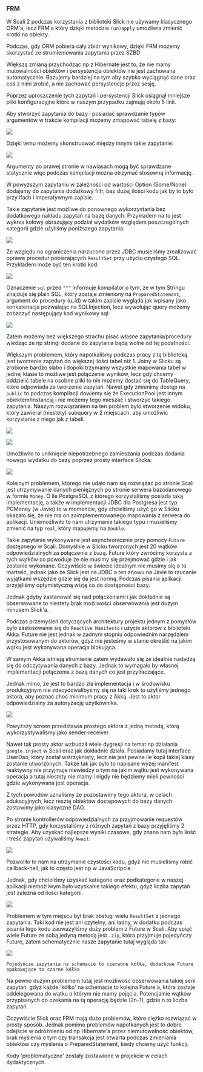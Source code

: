 ### FRM

W Scali 2 podczas korzystania z biblioteki Slick nie używamy klasycznego ORM'a, lecz FRM'a który dzięki metodzie `(un)apply` umozliwia zmienić krotki na obiekty.

Podczas, gdy ORM pobiera cały zbiór wynikowy, dzięki FRM możemy skorzystać ze strumieniowania zapytania przez SZBD

Większą zmianą przychodząc np z Hibernate jest to, że nie mamy mutowalności obiektów i persystencja obiektów nie jest zachowana automatycznie. Bazujemy bardziej na tym aby szybko wyciągnąć dane oraz coś z nimi zrobić, a nie zachować persystencje przez sesję.

Poprzez uproszczenie tych zapytań i persystencji Slick osiągnął mniejsze pliki konfiguracyjne które w naszym przypadku zajmują około 5 linii.

Aby stworzyć zapytania do bazy i posiadać sprawdzanie typów argumentów w trakcie kompilacji możemy zmapować tabelę z bazy:

![](./imgs/1.png)

Dzięki temu możemy skonstruować między innymi takie zapytanie:

![](./imgs/2.png)

Argumenty po prawej stronie w nawiasach mogą być sprawdzane statycznie więc podczas kompilacji można otrzymać stosowną informację.

W powyższym zapytaniu w zależności od wartości Option (Some/None) dodajemy do zapytania dodatkowy filtr, bez dużej ilości kodu jak by to było przy ifach i imperatywnym zapisie.

Takie zapytanie jest możliwe do ponownego wykorzystania bez dodatkowego nakładu zapytań na bazę danych. Przykładem na to jest wykres kołowy obrazujący podział wydatków względem poszczególnych kategorii gdzie użyliśmy poniższego zapytania:

![](./imgs/3.png)

Ze względu na ograniczenia narzucone przez JDBC musieliśmy zrealizować oprawę procedur pobierających `ResultSet` przy użyciu czystego SQL.
Przykładem może być ten krótki kod:

![](./imgs/4.png)

Oznaczenie `sql` przed `"""` informuje kompilator o tym, że w tym Stringu znajduje się plain SQL, który zostaje zmieniony na `PreparedStatement`, argument do procedury (u_id) w takim zapisie wygląda jak wpisany jako konkatenacja pozwalając na SQLInjection, lecz wywołując query możemy zobaczyć następujący kod wynikowy sql:

![](./imgs/5.png)

Zatem możemy bez większego strachu pisać własne zapytania/procedury wiedząc że np stringi dodane do zapytania będą wolne od tej podatności.

Większym problemem, który napotkaliśmy podczas pracy z tą biblioteką jest tworzenie zapytań do większej ilości tabel niż 1.
Joiny w Slicku są zrobione bardzo słabo i dopóki trzymamy wszystkie mapowania tabel w jednej klasie to możliwe jest połączenie wyników, lecz gdy chcemy oddzielić tabele na osobne pliki to nie możemy dostać się do TableQuery, które odpowiada za tworzenie zapytań.
Nawet gdy zmienimy dostęp na `public` to podczas kompilacji dowiemy się że ExecutionPool jest innym obiektem/instancją i nie możemy tego mieszać i stworzyć takiego zapytania.
Naszym rozwiązaniem na ten problem było stworzenie widoku, który zawierał (niestety) subquery w 2 miejscach, aby umożliwić korzystanie z niego jak z tabeli.

![](./imgs/6.png)

![](./imgs/7.png)

Umożliwiło to uniknięcie niepotrzebnego zamieszania podczas dodania nowego wydatku do bazy poprzez prosty interface Slicka:

![](./imgs/8.png)

Kolejnym problemem, którego nie udało nam się rozwiązać po stronie Scali jest utrzymywanie danych pieniężnych po stronie serwera bazodanowego w formie `Money`. O ile PostgreSQL z którego korzystaliśmy posiada taką implementację, a także w implementacji JDBC dla Postgresa jest typ PGMoney (w Javie) to w momencie, gdy chcieliśmy użyć go w Slicku okazało się, że nie ma on zaimplementowanego mapowania z serwera do aplikacji.
Uniemożliwiło to nam utrzymanie takiego typu i musieliśmy zmienić na typ `real`, który mapujemy na `Double`.

Takie zapytanie wykonywane jest asynchronicznie przy pomocy `Future` dostępnego w Scali.  Domyślnie w Slicku tworzonych jest 20 wątków odpowiedzialnych za połączenie z bazą.  Future który zwrócimy korzysta z tych wątków co powoduje że nie musimy się przejmować gdzie i jak zostanie wykonane.
Oczywiście w świecie idealnym nie musimy się o to martwić, jednak jako że Slick jest na JDBC a ten znowu na Javie to rzucanie wyjątkami wszędzie gdzie się da jest normą. Podczas pisania aplikacji przyjęliśmy optymistyczną wizję co do dostępności bazy.

Jednak gdyby zastanowić się nad połączeniami i jak dokładnie są obserwowane to niestety brak możliwości obserwowania jest dużym minusem Slick'a.

Podczas przemyśleń dotyczących architektury projektu jednym z pomysłów było zastosowanie się do `Reactive Manifesto` i użycie aktorów z biblioteki Akka.
Future nie jest jednak w żadnym stopniu odpowiednim narzędziem przystosowanym do aktorów, gdyż nie jesteśmy w stanie określić na jakim wątku jest wykonywana operacja blokująca.

W samym Akka istnieją strumienie zatem wydawało się że idealnie nadadzą się do odczytywania danych z bazy. Jednak to wymagało by własnej implementacji połączenia z bazą danych co jest przytłaczające.

Jednak mimo, że jest to bardzo zła implementacja i w środowisku produkcyjnym nie zdecydowalibyśmy się na taki krok to użyliśmy jednego aktora, aby poznać choć minimum pracy z Akką. Jest to aktor odpowiedzialny za autoryzację użytkownika.

![](./imgs/9.png)

Powyższy screen przedstawia prostego aktora z jedną metodą, którą wykorzystywaliśmy jako sender-receiver.

Nawet tak prosty aktor wzbudził wiele dygresji na temat np działania `google.inject` w Scali oraz jak dokładnie działa. Posiadamy tutaj interface UserDao, który został wstrzyknięty, lecz nie jest pewne ile kopii takiej klasy zostanie utworzonych.
Także tak jak było to napisane wyżej manifest reaktywny nie przyjmuje niewiedzy o tym na jakim wątku jest wykonywana operacja a tutaj niestety nie mamy i nigdy nie będziemy mieli pewności gdzie wykonywana jest operacja.

Z tych powodów uznaliśmy że pozostawimy tego aktora, w celach edukacyjnych, lecz resztę obiektów dostępowych do bazy danych zostawimy jako klasyczne DAO.

Po stronie kontrollerów odpowiedzialnych za przyjmowanie requestów przez HTTP, gdy korzystaliśmy z różnych zapytań z bazy przyjęliśmy 2 strategie.
Aby uzyskać najlepsze wyniki czasowe, gdy znana nam była ilość i treść zapytań używaliśmy `Await`:

![](./imgs/10.png)

Pozwoliło to nam na utrzymanie czystości kodu, gdyż nie musieliśmy robić callback-hell, jak to często jest np w JavaScripcie.

Jednak, gdy chcieliśmy uzyskać kategorie oraz podkategorie w naszej aplikacji niemożliwym było uzyskanie takiego efektu, gdyż liczba zapytań jest zależna od ilości kategorii.

![](./imgs/11.png)

Problemem w tym miejscu był brak obsługi wielu `ResultSet` z jednego zapytania.
Taki kod nie jest ani czytelny, ani ładny, w dodatku podczas pisania tego kodu zauważyliśmy duży problem z Future w Scali. Aby spiąć wiele Future ze sobą jedyną metodą jest `.zip`, która przyjmuje pojedyńczy Future, zatem schematycznie nasze zapytanie tutaj wygląda tak:

![](./imgs/12.png)

`Pojedyńcze zapytania na schemacie to czerwone kółka, dodatkowe Future opakowujące to czarne kółka`

Na pewno dużym problemem tutaj jest możliwość obserwowania takiej serii zapytań, gdyż każde 'kółko' na schemacie to kolejna Future'a, która zostaje oddelegowana do wątku o którym nie mamy pojęcia. Potencjalnie wątków przypisanych do czekania na tą operację będzie (2n-1), gdzie n to liczba zapytań.

Oczywiście Slick oraz FRM mają dużo problemów, które ciężko rozwiązać w prosty sposób. Jednak pomimo problemów napotkanych jest to dobre odejście w odróżnieniu od np Hibernate'a przez niemutowalność obiektów, brak myślenia o tym czy transakcja jest otwarta podczas zmieniania obiektów czy myślenia o PreparedStatement, kiedy chcemy użyć funkcji.

Kody 'problematyczne' zostały zostawione w projekcie w celach dydaktycznych.
